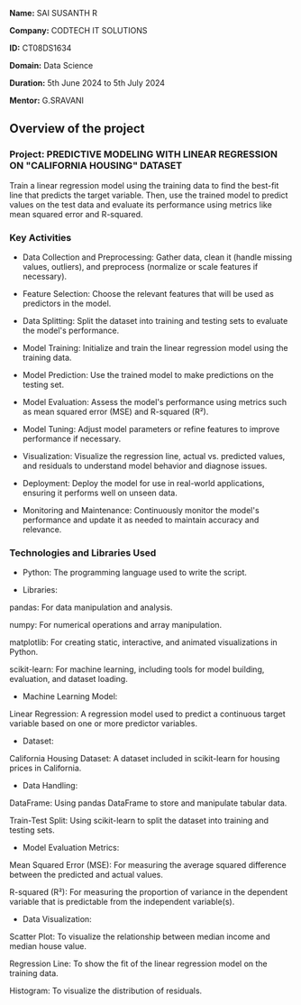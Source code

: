 **Name:** SAI SUSANTH R

**Company:** CODTECH IT SOLUTIONS

**ID:** CT08DS1634

**Domain:** Data Science

**Duration:** 5th June 2024 to 5th July 2024

**Mentor:** G.SRAVANI


##  Overview of the project

###  Project: PREDICTIVE MODELING WITH LINEAR REGRESSION ON "CALIFORNIA HOUSING" DATASET
Train a linear regression model using the training data to find the best-fit line that predicts the target variable. Then, use the trained model to predict values on the test data and evaluate its performance using metrics like mean squared error and R-squared.

###  Key Activities
  - Data Collection and Preprocessing: Gather data, clean it (handle missing values, outliers), and preprocess (normalize or scale features if necessary).

  - Feature Selection: Choose the relevant features that will be used as predictors in the model.

  - Data Splitting: Split the dataset into training and testing sets to evaluate the model's performance.

  - Model Training: Initialize and train the linear regression model using the training data.

  - Model Prediction: Use the trained model to make predictions on the testing set.

  - Model Evaluation: Assess the model's performance using metrics such as mean squared error (MSE) and R-squared (R²).

  - Model Tuning: Adjust model parameters or refine features to improve performance if necessary.

  - Visualization: Visualize the regression line, actual vs. predicted values, and residuals to understand model behavior and diagnose issues.

  - Deployment: Deploy the model for use in real-world applications, ensuring it performs well on unseen data.

  - Monitoring and Maintenance: Continuously monitor the model's performance and update it as needed to maintain accuracy and relevance.

###  Technologies and Libraries Used
  - Python: The programming language used to write the script.

  - Libraries:

pandas: For data manipulation and analysis.

numpy: For numerical operations and array manipulation.

matplotlib: For creating static, interactive, and animated visualizations in Python.

scikit-learn: For machine learning, including tools for model building, evaluation, and dataset loading.

  - Machine Learning Model:

Linear Regression: A regression model used to predict a continuous target variable based on one or more predictor variables.
    
  - Dataset:

California Housing Dataset: A dataset included in scikit-learn for housing prices in California.
    
  - Data Handling:

DataFrame: Using pandas DataFrame to store and manipulate tabular data.

Train-Test Split: Using scikit-learn to split the dataset into training and testing sets.

  - Model Evaluation Metrics:

Mean Squared Error (MSE): For measuring the average squared difference between the predicted and actual values.

R-squared (R²): For measuring the proportion of variance in the dependent variable that is predictable from the independent variable(s).

  - Data Visualization:

Scatter Plot: To visualize the relationship between median income and median house value.

Regression Line: To show the fit of the linear regression model on the training data.

Histogram: To visualize the distribution of residuals.





